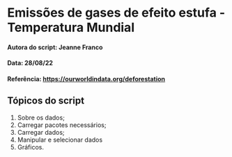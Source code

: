 # Emissões de gases de efeito estufa - Temperatura Mundial

#### Autora do script: Jeanne Franco
#### Data: 28/08/22
#### Referência: https://ourworldindata.org/deforestation

## Tópicos do script

1. Sobre os dados;
2. Carregar pacotes necessários;
3. Carregar dados;
4. Manipular e selecionar dados
5. Gráficos.
